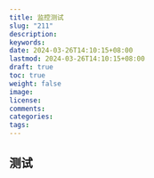 ```yaml
---
title: 监控测试
slug: "211"
description: 
keywords: 
date: 2024-03-26T14:10:15+08:00
lastmod: 2024-03-26T14:10:15+08:00
draft: true
toc: true
weight: false
image: 
license: 
comments: 
categories: 
tags:
---
```


## 测试




